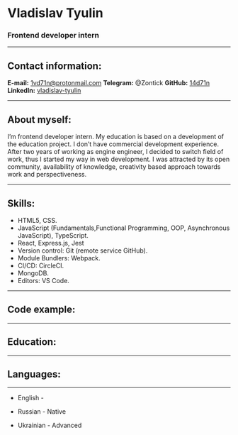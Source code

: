 # Vladislav Tyulin

### Frontend developer intern

----

## Contact information:

**E-mail:** 1vd71n@protonmail.com
**Telegram:** @Zontick
**GitHub:** [14d71n](https://github.com/14d71n/rsschool-cv)
**LinkedIn:** [vladislav-tyulin](https://www.linkedin.com/in/vladislav-tyulin-238308208/)

----

## About myself:

I’m frontend developer intern. My education is based on a development of the education project. I don’t have commercial development experience.
After two years of working as engine engineer, I decided to switch field of work, thus I started my way in web development. I was attracted by its open community, availability of knowledge, creativity based approach towards work and perspectiveness.

----

## Skills:

- HTML5, CSS.
- JavaScript (Fundamentals,Functional Programming, OOP, Asynchronous JavaScript), TypeScript.
- React, Express.js, Jest
- Version control: Git (remote service GitHub).
- Module Bundlers: Webpack.
- CI/CD: CircleCI.
- MongoDB.
- Editors: VS Code.

----

## Code example:

----

## Education:

----

## Languages:

----

- English - 

- Russian - Native
- Ukrainian - Advanced
